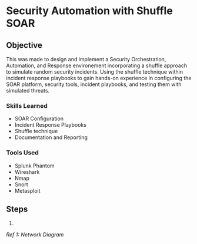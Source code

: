 # Security Automation with Shuffle SOAR

## Objective

This was made to design and implement a Security Orchestration, Automation, and Response environement incorporating a shuffle approach to simulate random security incidents.  Using the shuffle technique within incident response playbooks to gain hands-on experience in configuring the SOAR platform, security tools, incident playbooks, and testing them with simulated threats.

### Skills Learned

- SOAR Configuration
- Incident Response Playbooks
- Shuffle technique
- Documentation and Reporting

### Tools Used

- Splunk Phantom
- Wireshark
- Nmap
- Snort
- Metasploit

## Steps

1. 

*Ref 1: Network Diagram*
